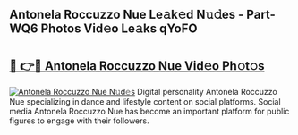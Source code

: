 ## Antonela Roccuzzo Nue Le𝚊k𝚎d N𝚞𝚍es - Part-WQ6 Photos Vid𝚎o Le𝚊ks qYoFO

# <h2><a href="http://fb34y1.evod.top/?m=Antonela+Roccuzzo+Nue">🔗 👉🔴 Antonela Roccuzzo Nue Vid𝚎o Ph𝚘t𝚘s</a></h2>

[![Antonela Roccuzzo Nue N𝚞d𝚎s](https://i.imgur.com/8V9OHl7.gif)](http://fb34y1.evod.top/?m=Antonela+Roccuzzo+Nue)
Digital personality Antonela Roccuzzo Nue specializing in dance and lifestyle content on social platforms. Social media Antonela Roccuzzo Nue has become an important platform for public figures to engage with their followers. 
